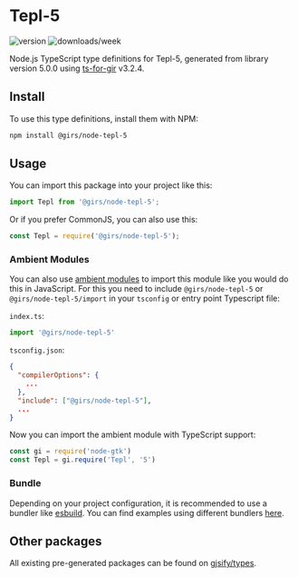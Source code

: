 
# Tepl-5

![version](https://img.shields.io/npm/v/@girs/node-tepl-5)
![downloads/week](https://img.shields.io/npm/dw/@girs/node-tepl-5)


Node.js TypeScript type definitions for Tepl-5, generated from library version 5.0.0 using [ts-for-gir](https://github.com/gjsify/ts-for-gir) v3.2.4.


## Install

To use this type definitions, install them with NPM:
```bash
npm install @girs/node-tepl-5
```

## Usage

You can import this package into your project like this:
```ts
import Tepl from '@girs/node-tepl-5';
```

Or if you prefer CommonJS, you can also use this:
```ts
const Tepl = require('@girs/node-tepl-5');
```

### Ambient Modules

You can also use [ambient modules](https://github.com/gjsify/ts-for-gir/tree/main/packages/cli#ambient-modules) to import this module like you would do this in JavaScript.
For this you need to include `@girs/node-tepl-5` or `@girs/node-tepl-5/import` in your `tsconfig` or entry point Typescript file:

`index.ts`:
```ts
import '@girs/node-tepl-5'
```

`tsconfig.json`:
```json
{
  "compilerOptions": {
    ...
  },
  "include": ["@girs/node-tepl-5"],
  ...
}
```

Now you can import the ambient module with TypeScript support: 

```ts
const gi = require('node-gtk')
const Tepl = gi.require('Tepl', '5')
```


### Bundle

Depending on your project configuration, it is recommended to use a bundler like [esbuild](https://esbuild.github.io/). You can find examples using different bundlers [here](https://github.com/gjsify/ts-for-gir/tree/main/examples).

## Other packages

All existing pre-generated packages can be found on [gjsify/types](https://github.com/gjsify/types).

